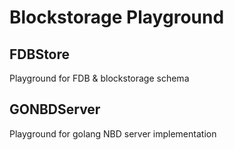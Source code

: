 # Blockstorage Playground

## FDBStore

Playground for FDB & blockstorage schema

## GONBDServer

Playground for golang NBD server implementation